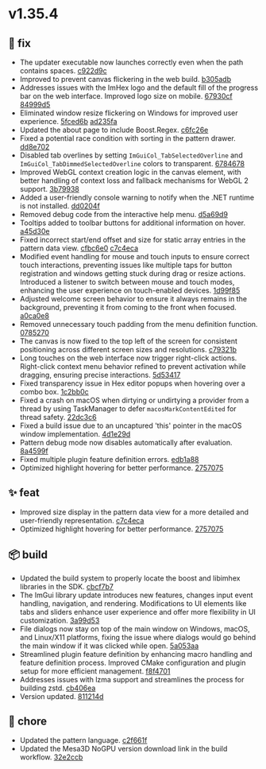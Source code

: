# v1.35.4
## 🐛 fix
- The updater executable now launches correctly even when the path contains spaces. [c922d9c](https://github.com/WerWolv/ImHex/commit/c922d9ceecb143b4793e3b84da448a8dd24a590d) 
- Improved to prevent canvas flickering in the web build. [b305adb](https://github.com/WerWolv/ImHex/commit/b305adb2866b3d6291ff4c5db0b2ae5186934263) 
- Addresses issues with the ImHex logo and the default fill of the progress bar on the web interface. Improved logo size on mobile. [67930cf](https://github.com/WerWolv/ImHex/commit/67930cf65de72db95d913a25895a9c938f86d9a7) [84999d5](https://github.com/WerWolv/ImHex/commit/84999d5c068467ea97a7bb120dc22bd383bd9d26)
- Eliminated window resize flickering on Windows for improved user experience. [5fced6b](https://github.com/WerWolv/ImHex/commit/5fced6bb63b8858611383639d0de0c873557fcba) [ad235fa](https://github.com/WerWolv/ImHex/commit/ad235fad25ddb1e355c4843f732b9df0799db345)
- Updated the about page to include Boost.Regex. [c6fc26e](https://github.com/WerWolv/ImHex/commit/c6fc26e2e75ecc0a4a9f5c331bfcf80843957721) 
- Fixed a potential race condition with sorting in the pattern drawer. [dd8e702](https://github.com/WerWolv/ImHex/commit/dd8e7025d037b424caedb702571cb36f7a919528) 
- Disabled tab overlines by setting `ImGuiCol_TabSelectedOverline` and `ImGuiCol_TabDimmedSelectedOverline` colors to transparent. [6784678](https://github.com/WerWolv/ImHex/commit/6784678ff0aca040491fa8a374ab46b36768a9d2) 
- Improved WebGL context creation logic in the canvas element, with better handling of context loss and fallback mechanisms for WebGL 2 support. [3b79938](https://github.com/WerWolv/ImHex/commit/3b799388c25db45855688deb55f4648fb62ee7a3) 
- Added a user-friendly console warning to notify when the .NET runtime is not installed. [dd0204f](https://github.com/WerWolv/ImHex/commit/dd0204f31df334f3424faaa27d2ed648f30bc965) 
- Removed debug code from the interactive help menu. [d5a69d9](https://github.com/WerWolv/ImHex/commit/d5a69d9201878bd5b436c4631bba688c353543b6) 
- Tooltips added to toolbar buttons for additional information on hover. [a45d30e](https://github.com/WerWolv/ImHex/commit/a45d30edcaa282c5be5635df9d2b7ccb6dc58a51) 
- Fixed incorrect start/end offset and size for static array entries in the pattern data view. [cfbc6e0](https://github.com/WerWolv/ImHex/commit/cfbc6e085a4dda0145321bd7e197b7b7f945be6c) [c7c4eca](https://github.com/WerWolv/ImHex/commit/c7c4ecad6dfce1f1e6629d8b1e8b96960c7573e4)
- Modified event handling for mouse and touch inputs to ensure correct touch interactions, preventing issues like multiple taps for button registration and windows getting stuck during drag or resize actions. Introduced a listener to switch between mouse and touch modes, enhancing the user experience on touch-enabled devices. [1d99f85](https://github.com/WerWolv/ImHex/commit/1d99f8534ddfe89998673881e7eb330091529e2f) 
- Adjusted welcome screen behavior to ensure it always remains in the background, preventing it from coming to the front when focused. [a0ca0e8](https://github.com/WerWolv/ImHex/commit/a0ca0e859694c41b1dcd562b4281adb7374cde8f) 
- Removed unnecessary touch padding from the menu definition function. [0785270](https://github.com/WerWolv/ImHex/commit/0785270dfadb8d112c8c30d966b900fbe4fa1cc4) 
- The canvas is now fixed to the top left of the screen for consistent positioning across different screen sizes and resolutions. [c79321b](https://github.com/WerWolv/ImHex/commit/c79321b550f8d0f6dccaaee8ab3cabec65abc773) 
- Long touches on the web interface now trigger right-click actions. Right-click context menu behavior refined to prevent activation while dragging, ensuring precise interactions. [5d53417](https://github.com/WerWolv/ImHex/commit/5d534176830fda39aee0b912fe4f5997ceb083cf) 
- Fixed transparency issue in Hex editor popups when hovering over a combo box. [1c2bb0c](https://github.com/WerWolv/ImHex/commit/1c2bb0c04959549890d5d97d26c05b469f0fbcf5) 
- Fixed a crash on macOS when dirtying or undirtying a provider from a thread by using TaskManager to defer `macosMarkContentEdited` for thread safety. [22dc3c6](https://github.com/WerWolv/ImHex/commit/22dc3c65893f34a11787b8dc80b30e8b07e28400) 
- Fixed a build issue due to an uncaptured 'this' pointer in the macOS window implementation. [4d1e29d](https://github.com/WerWolv/ImHex/commit/4d1e29d7479178ac5baab9b8a0e8b2dac7170f79) 
- Pattern debug mode now disables automatically after evaluation. [8a4599f](https://github.com/WerWolv/ImHex/commit/8a4599feeadc7432462fd946d8009df3c5430557) 
- Fixed multiple plugin feature definition errors. [edb1a88](https://github.com/WerWolv/ImHex/commit/edb1a8876b5eb8cf6ba3840df3611203b91bfeac) 
- Optimized highlight hovering for better performance. [2757075](https://github.com/WerWolv/ImHex/commit/2757075a10cb9c6ac95ec83259859473765c4732)

## ✨ feat
- Improved size display in the pattern data view for a more detailed and user-friendly representation. [c7c4eca](https://github.com/WerWolv/ImHex/commit/c7c4ecad6dfce1f1e6629d8b1e8b96960c7573e4) 
- Optimized highlight hovering for better performance. [2757075](https://github.com/WerWolv/ImHex/commit/2757075a10cb9c6ac95ec83259859473765c4732) 

## 📦 build
- Updated the build system to properly locate the boost and libimhex libraries in the SDK. [cbcf7b7](https://github.com/WerWolv/ImHex/commit/cbcf7b78e9460a3211bd4b1b477eb75098aefd3c) 
- The ImGui library update introduces new features, changes input event handling, navigation, and rendering. Modifications to UI elements like tabs and sliders enhance user experience and offer more flexibility in UI customization. [3a99d53](https://github.com/WerWolv/ImHex/commit/3a99d53ba5c93e39690776037e9341f4e09b05ae) 
- File dialogs now stay on top of the main window on Windows, macOS, and Linux/X11 platforms, fixing the issue where dialogs would go behind the main window if it was clicked while open. [5a053aa](https://github.com/WerWolv/ImHex/commit/5a053aa146acd8e2dd06174faa5b7002f29d32dc) 
- Streamlined plugin feature definition by enhancing macro handling and feature definition process. Improved CMake configuration and plugin setup for more efficient management. [f8f4701](https://github.com/WerWolv/ImHex/commit/f8f47012c4c1e4b299cb48e46ef3b783b2422df2) 
- Addresses issues with lzma support and streamlines the process for building zstd. [cb406ea](https://github.com/WerWolv/ImHex/commit/cb406ea35728498e1d42b6b5d936d40900d9ce51) 
- Version updated. [811214d](https://github.com/WerWolv/ImHex/commit/811214ddb79b66dba5ca56021212f81f9d89d608) 

## 🔧 chore
- Updated the pattern language. [c2f661f](https://github.com/WerWolv/ImHex/commit/c2f661f02146d782120e9e89835be391aa04f1ee) 
- Updated the Mesa3D NoGPU version download link in the build workflow. [32e2ccb](https://github.com/WerWolv/ImHex/commit/32e2ccbca004d5b6ba62cb47a53f103c2b5d45a9)